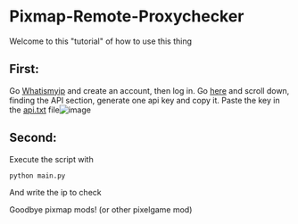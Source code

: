 # Pixmap-Remote-Proxychecker

Welcome to this "tutorial" of how to use this thing

## First:
Go [Whatismyip](https://members.whatismyip.com/sign-up/) and create an account, then log in. Go [here](https://members.whatismyip.com/login-welcome-page/) and scroll down, finding the API section, generate one api key and copy it. Paste the key in the [api.txt](https://github.com/Demz18/Pixmap-Remote-Proxychecker/blob/main/api.txt) file![image](https://github.com/Demz18/Pixmap-Remote-Proxychecker/assets/111712178/e9755016-92c3-47fb-a9ef-a227e4cd9b6a)

## Second: 
Execute the script with 
```
python main.py
```
And write the ip to check

Goodbye pixmap mods! (or other pixelgame mod)


